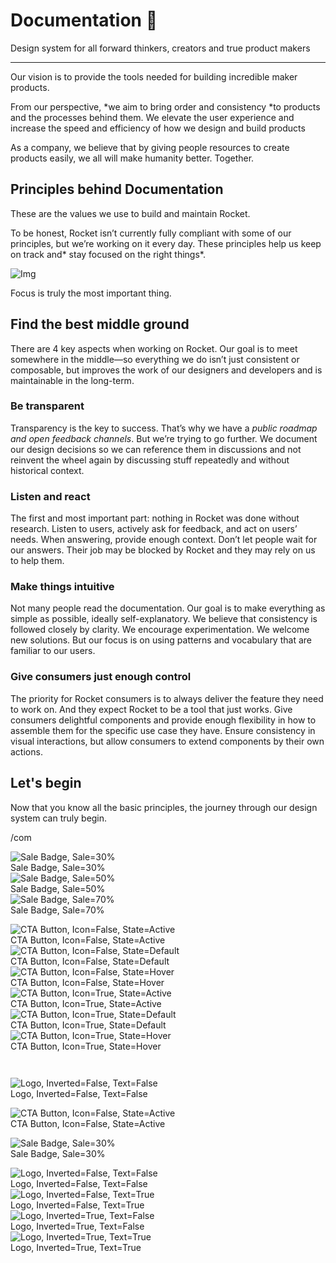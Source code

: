 
# Documentation 🚀

Design system for all forward thinkers, creators and true product makers

---

Our vision is to provide the tools needed for building incredible maker products.

From our perspective, *we aim to bring order and consistency *to products and the processes behind them. We elevate the user experience and increase the speed and efficiency of how we design and build products

As a company, we believe that by giving people resources to create products easily, we all will make humanity better. Together.

## Principles behind Documentation

These are the values we use to build and maintain Rocket.

To be honest, Rocket isn’t currently fully compliant with some of our principles, but we’re working on it every day. These principles help us keep on track and* stay focused on the right things*.

![Img](https://studio-assets.supernova.io/design-systems/14533/9289758a-6300-472a-bbc6-a57098081abf.jpeg)

Focus is truly the most important thing.

## Find the best middle ground

There are 4 key aspects when working on Rocket. Our goal is to meet somewhere in the middle—so everything we do isn’t just consistent or composable, but improves the work of our designers and developers and is maintainable in the long-term.

### Be transparent

Transparency is the key to success. That’s why we have a *public roadmap and open feedback channels*. But we’re trying to go further. We document our design decisions so we can reference them in discussions and not reinvent the wheel again by discussing stuff repeatedly and without historical context.

### Listen and react

The first and most important part: nothing in Rocket was done without research. Listen to users, actively ask for feedback, and act on users’ needs. When answering, provide enough context. Don’t let people wait for our answers. Their job may be blocked by Rocket and they may rely on us to help them.

### Make things intuitive

Not many people read the documentation. Our goal is to make everything as simple as possible, ideally self-explanatory. We believe that consistency is followed closely by clarity. We encourage experimentation. We welcome new solutions. But our focus is on using patterns and vocabulary that are familiar to our users.

### Give consumers just enough control

The priority for Rocket consumers is to always deliver the feature they need to work on. And they expect Rocket to be a tool that just works. Give consumers delightful components and provide enough flexibility in how to assemble them for the specific use case they have. Ensure consistency in visual interactions, but allow consumers to extend components by their own actions.

## Let's begin

Now that you know all the basic principles, the journey through our design system can truly begin.

/com

  
![Sale Badge, Sale=30%](https://studio-assets.supernova.io/design-systems/14533/77b4ec1b-38f3-469d-839d-6f2b327d183b.png)  
Sale Badge, Sale=30%  
![Sale Badge, Sale=50%](https://studio-assets.supernova.io/design-systems/14533/3261d76d-8920-48e5-80c8-37e8f9af6f7e.png)  
Sale Badge, Sale=50%  
![Sale Badge, Sale=70%](https://studio-assets.supernova.io/design-systems/14533/828ec618-b658-46c4-9519-2ac267f26658.png)  
Sale Badge, Sale=70%  


  
![CTA Button, Icon=False, State=Active](https://studio-assets.supernova.io/design-systems/14533/0051136a-faa8-40e1-b570-b843afcd01c1.png)  
CTA Button, Icon=False, State=Active  
![CTA Button, Icon=False, State=Default](https://studio-assets.supernova.io/design-systems/14533/f80fd1cc-3e90-4694-bece-939153ab44ba.png)  
CTA Button, Icon=False, State=Default  
![CTA Button, Icon=False, State=Hover](https://studio-assets.supernova.io/design-systems/14533/fc1e5a52-e901-40e6-b323-b1e598085fb0.png)  
CTA Button, Icon=False, State=Hover  
![CTA Button, Icon=True, State=Active](https://studio-assets.supernova.io/design-systems/14533/a079e8d8-8d36-4503-a7a9-efe7af2b746a.png)  
CTA Button, Icon=True, State=Active  
![CTA Button, Icon=True, State=Default](https://studio-assets.supernova.io/design-systems/14533/7f63f027-db89-4e11-9e91-b6dcd8558a31.png)  
CTA Button, Icon=True, State=Default  
![CTA Button, Icon=True, State=Hover](https://studio-assets.supernova.io/design-systems/14533/ddd6d33d-b8eb-4490-938e-68dc9a09ea82.png)  
CTA Button, Icon=True, State=Hover  


```javascript  
  
```

  
![Logo, Inverted=False, Text=False](https://studio-assets.supernova.io/design-systems/14533/b6a21824-d164-46cc-aee7-2e60d35ab4d5.png)  
Logo, Inverted=False, Text=False  


  
  


  
![CTA Button, Icon=False, State=Active](https://studio-assets.supernova.io/design-systems/14533/0051136a-faa8-40e1-b570-b843afcd01c1.png)  
CTA Button, Icon=False, State=Active  


  
![Sale Badge, Sale=30%](https://studio-assets.supernova.io/design-systems/14533/77b4ec1b-38f3-469d-839d-6f2b327d183b.png)  
Sale Badge, Sale=30%  


  
![Logo, Inverted=False, Text=False](https://studio-assets.supernova.io/design-systems/14533/b6a21824-d164-46cc-aee7-2e60d35ab4d5.png)  
Logo, Inverted=False, Text=False  
![Logo, Inverted=False, Text=True](https://studio-assets.supernova.io/design-systems/14533/1bacebac-4465-4042-9d85-368cf09921c5.png)  
Logo, Inverted=False, Text=True  
![Logo, Inverted=True, Text=False](https://studio-assets.supernova.io/design-systems/14533/474eb141-e2dc-482d-8e0c-e058a72d47f1.png)  
Logo, Inverted=True, Text=False  
![Logo, Inverted=True, Text=True](https://studio-assets.supernova.io/design-systems/14533/f16280ce-ab3d-4b44-9776-342ffa3be6b2.png)  
Logo, Inverted=True, Text=True  
